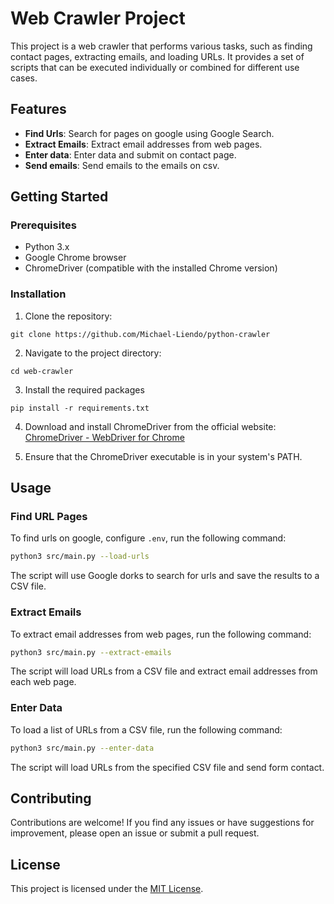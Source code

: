 # Web Crawler Project

This project is a web crawler that performs various tasks, such as finding contact pages, extracting emails, and loading URLs. It provides a set of scripts that can be executed individually or combined for different use cases.

## Features

- **Find Urls**: Search for pages on google using Google Search.
- **Extract Emails**: Extract email addresses from web pages.
- **Enter data**: Enter data and submit on contact page.
- **Send emails**: Send emails to the emails on csv.

## Getting Started

### Prerequisites

- Python 3.x
- Google Chrome browser
- ChromeDriver (compatible with the installed Chrome version)

### Installation

1. Clone the repository:

```git
git clone https://github.com/Michael-Liendo/python-crawler
```

2. Navigate to the project directory:

```cd web-crawler```

3. Install the required packages

```pip install -r requirements.txt```

4. Download and install ChromeDriver from the official website: [ChromeDriver - WebDriver for Chrome](https://sites.google.com/a/chromium.org/chromedriver/)

5. Ensure that the ChromeDriver executable is in your system's PATH.

## Usage

### Find URL Pages

To find urls on google, configure `.env`, run the following command:

```bash
python3 src/main.py --load-urls
```

The script will use Google dorks to search for urls and save the results to a CSV file.

### Extract Emails

To extract email addresses from web pages, run the following command:

```bash
python3 src/main.py --extract-emails
```

The script will load URLs from a CSV file and extract email addresses from each web page.

### Enter Data

To load a list of URLs from a CSV file, run the following command:

```bash
python3 src/main.py --enter-data
```

The script will load URLs from the specified CSV file and send form contact.

## Contributing

Contributions are welcome! If you find any issues or have suggestions for improvement, please open an issue or submit a pull request.

## License

This project is licensed under the [MIT License](LICENSE).
